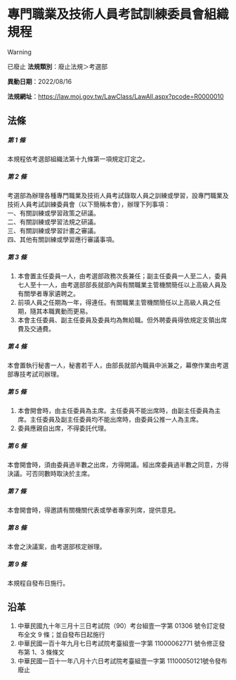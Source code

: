 # 專門職業及技術人員考試訓練委員會組織規程


> [!WARNING]
> 已廢止
**法規類別**：廢止法規＞考選部

**異動日期**：2022/08/16  

**法規網址**：https://law.moj.gov.tw/LawClass/LawAll.aspx?pcode=R0000010



## 法條
##### 第 1 條
本規程依考選部組織法第十九條第一項規定訂定之。

##### 第 2 條
考選部為辦理各種專門職業及技術人員考試錄取人員之訓練或學習，設專門職業及技術人員考試訓練委員會（以下簡稱本會），辦理下列事項：  
一、有關訓練或學習政策之研議。  
二、有關訓練或學習法規之研議。  
三、有關訓練或學習計畫之審議。  
四、其他有關訓練或學習應行審議事項。

##### 第 3 條
1. 本會置主任委員一人，由考選部政務次長兼任；副主任委員一人至二人，委員七人至十一人，由考選部部長就部內與有關職業主管機關簡任以上高級人員及有關學者專家遴聘之。
1. 前項人員之任期為一年，得連任。有關職業主管機關簡任以上高級人員之任期，隨其本職異動而更易。
1. 本會主任委員、副主任委員及委員均為無給職。但外聘委員得依規定支領出席費及交通費。

##### 第 4 條
本會置執行秘書一人，秘書若干人，由部長就部內職員中派兼之，幕僚作業由考選部專技考試司辦理。

##### 第 5 條
1. 本會開會時，由主任委員為主席。主任委員不能出席時，由副主任委員為主席。主任委員及副主任委員均不能出席時，由委員公推一人為主席。
1. 委員應親自出席，不得委託代理。

##### 第 6 條
本會開會時，須由委員過半數之出席，方得開議。經出席委員過半數之同意，方得決議。可否同數時取決於主席。

##### 第 7 條
本會開會時，得邀請有關機關代表或學者專家列席，提供意見。

##### 第 8 條
本會之決議案，由考選部核定辦理。

##### 第 9 條
本規程自發布日施行。

## 沿革
1. 中華民國九十年三月十三日考試院（90）考台組壹一字第 01306  號令訂定發布全文 9  條；並自發布日起施行
1. 中華民國一百十年九月七日考試院考臺組壹一字第 11000062771  號令修正發布第 1、3 條條文
1. 中華民國一百十一年八月十六日考試院考臺組壹一字第 11100050121號令發布廢止
